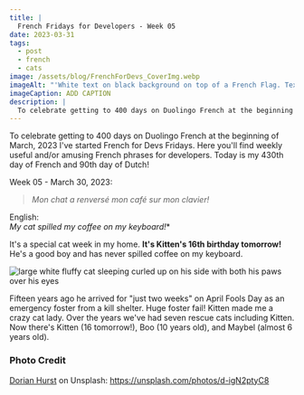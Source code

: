```yaml
---
title: |
  French Fridays for Developers - Week 05
date: 2023-03-31
tags:
  - post
  - french
  - cats
image: /assets/blog/FrenchForDevs_CoverImg.webp
imageAlt: "'White text on black background on top of a French Flag. Text says French for Devs! Funny and/or useful French quotes for developers. A New French for Devs Quote Every Friday! https://gingerkiwi.dev'"
imageCaption: ADD CAPTION
description: |
  To celebrate getting to 400 days on Duolingo French at the beginning of March, 2023 I've started French for Devs Fridays. Here you'll find  useful and/or amusing French phrases for developers. ~ Mon chat a renversé mon café sur mon clavier! ~ Read the full post for the translation, and a cute cat photo.
---
```


To celebrate getting to 400 days on Duolingo French at the beginning of March, 2023 I've started French for Devs Fridays. Here you'll find weekly useful and/or amusing French phrases for developers. 
Today is my 430th day of French and 90th day of Dutch!

Week 05 - March 30, 2023:

>*Mon chat a renversé mon café sur mon clavier!*

English:  
*My cat spilled my coffee on my keyboard!**

It's a special cat week in my home. **It's Kitten's 16th birthday tomorrow!**  He's a good boy and has never spilled coffee on my keyboard.

<img class="img-smaller"
     src="/assets/blog/2022-07-kitten-sleeping-paws-over-eyes.jpg"
     alt="large white fluffy cat sleeping curled up on his side with both his paws over his eyes">

 Fifteen years ago he arrived for "just two weeks" on April Fools Day as an emergency foster from a kill shelter. Huge foster fail! Kitten made me a crazy cat lady. Over the years we've had seven rescue cats including Kitten. Now there's Kitten (16 tomorrow!), Boo (10 years old), and Maybel (almost 6 years old).


### Photo Credit

[Dorian Hurst](https://unsplash.com/@soyd) on Unsplash: https://unsplash.com/photos/d-igN2ptyC8